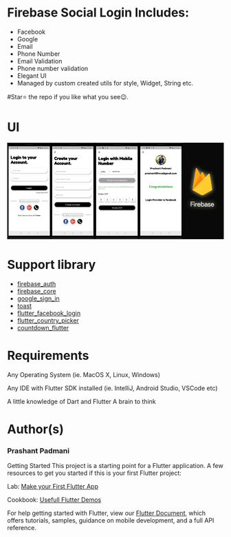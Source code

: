 # Firebase Social Login Includes:
- Facebook 
- Google
- Email
- Phone Number
- Email Validation
- Phone number validation
- Elegant UI
- Managed by custom created utils for style, Widget, String etc.


 #Star⭐ the repo if you like what you see😉.

# UI
<img src="https://github.com/Prashant09mca/flutter_firebase_login/blob/master/uidemo.png"/>


# Support library 
- <a href="https://firebase.google.com/docs/flutter/setup">firebase_auth</a>
- <a href="https://firebase.google.com/docs/flutter/setup">firebase_core</a>
- <a href="https://pub.dev/packages/google_sign_in">google_sign_in</a>
- <a href="https://pub.dev/packages/toast">toast</a>
- <a href="https://pub.dev/packages/flutter_facebook_login">flutter_facebook_login</a>
- <a href="https://pub.dev/packages/flutter_country_picker">flutter_country_picker</a>
- <a href="https://pub.dev/packages/countdown_flutter">countdown_flutter</a>


# Requirements
Any Operating System (ie. MacOS X, Linux, Windows)<p>
Any IDE with Flutter SDK installed (ie. IntelliJ, Android Studio, VSCode etc)<p>
A little knowledge of Dart and Flutter
A brain to think

# Author(s)
 <h3>Prashant Padmani</h3>

Getting Started
This project is a starting point for a Flutter application.
A few resources to get you started if this is your first Flutter project:

Lab: <a href="https://flutter.dev/docs/get-started/codelab">Make your First Flutter App</a><p>
Cookbook: <a href="https://flutter.dev/docs/cookbook">Usefull Flutter Demos</a>

For help getting started with Flutter, view our <a href="https://flutter.dev/docs">Flutter Document</a>, which offers tutorials, samples, guidance on mobile development, and a full API reference.



